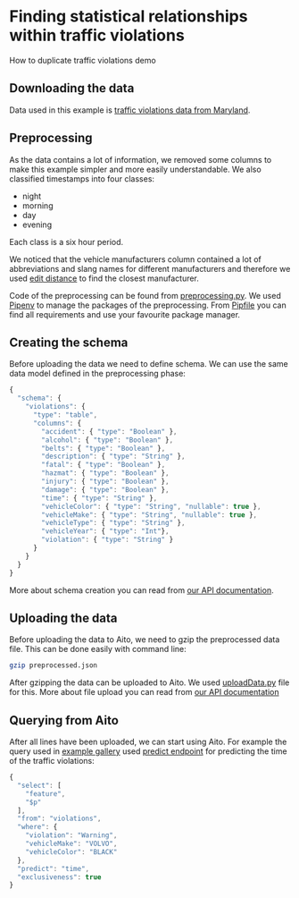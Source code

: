 # Finding statistical relationships within traffic violations

How to duplicate traffic violations demo

## Downloading the data

Data used in this example is [traffic violations data from Maryland](https://catalog.data.gov/dataset/traffic-violations-56dda).

## Preprocessing

As the data contains a lot of information, we removed some columns to make this example simpler and more easily understandable. We also classified timestamps into four classes:

- night
- morning
- day
- evening

Each class is a six hour period.

We noticed that the vehicle manufacturers column contained a lot of abbreviations and slang names for different manufacturers and therefore we used [edit distance](https://en.wikipedia.org/wiki/Edit_distance) to find the closest manufacturer.

Code of the preprocessing can be found from [preprocessing.py](/preprocessing.py). We used [Pipenv](https://github.com/pypa/pipenv) to manage the packages of the preprocessing. From [Pipfile](/Pipfile) you can find all requirements and use your favourite package manager.

## Creating the schema

Before uploading the data we need to define schema. We can use the same data model defined in the preprocessing phase:

```javascript
{
  "schema": {
    "violations": {
      "type": "table",
      "columns": {
        "accident": { "type": "Boolean" },
        "alcohol": { "type": "Boolean" },
        "belts": { "type": "Boolean" },
        "description": { "type": "String" },
        "fatal": { "type": "Boolean" },
        "hazmat": { "type": "Boolean" },
        "injury": { "type": "Boolean" },
        "damage": { "type": "Boolean" },
        "time": { "type": "String" },
        "vehicleColor": { "type": "String", "nullable": true },
        "vehicleMake": { "type": "String", "nullable": true },
        "vehicleType": { "type": "String" },
        "vehicleYear": { "type": "Int"},
        "violation": { "type": "String" }
      }
    }
  }
}
```

More about schema creation you can read from [our API documentation](https://aito.ai/docs/api/#put-api-v1-schema).

## Uploading the data

Before uploading the data to Aito, we need to gzip the preprocessed data file. This can be done easily with command line:

```bash
gzip preprocessed.json
```

After gzipping the data can be uploaded to Aito. We used [uploadData.py](/uploadData.py) file for this. More about file upload you can read from [our API documentation](https://aito.ai/docs/api/#post-api-v1-data-table-file)

## Querying from Aito

After all lines have been uploaded, we can start using Aito.
For example the query used in [example gallery](https://aito.ai/example-gallery/traffic-violations) used [predict endpoint](https://aito.ai/docs/api/#post-api-v1-predict) for predicting the time of the traffic violations:

```javascript
{
  "select": [
    "feature",
    "$p"
  ],
  "from": "violations",
  "where": {
    "violation": "Warning",
    "vehicleMake": "VOLVO",
    "vehicleColor": "BLACK"
  },
  "predict": "time",
  "exclusiveness": true
}
```
